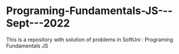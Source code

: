 # Programing-Fundamentals-JS---Sept---2022
This is a repository with solution of problems in SoftUni : Programing Fundamentals JS
